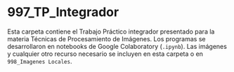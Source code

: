 # 997\_TP\_Integrador

Esta carpeta contiene el Trabajo Práctico integrador presentado para la materia Técnicas de Procesamiento de Imágenes. 
Los programas se desarrollaron en notebooks de Google Colaboratory (`.ipynb`). 
Las imágenes y cualquier otro recurso necesario se incluyen en esta carpeta o en `998_Imagenes Locales`.
